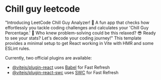 # Chill guy leetcode
"Introducing LeetCode Chill Guy Analyzer! 🚀 A fun app that checks how effortlessly you tackle coding challenges and calculates your 'Chill Guy Percentage.' 🐾 Who knew problem-solving could be this relaxed? 😎 Ready to see your stats? Let's decode your coding journey!"
This template provides a minimal setup to get React working in Vite with HMR and some ESLint rules.

Currently, two official plugins are available:

- [@vitejs/plugin-react](https://github.com/vitejs/vite-plugin-react/blob/main/packages/plugin-react/README.md) uses [Babel](https://babeljs.io/) for Fast Refresh
- [@vitejs/plugin-react-swc](https://github.com/vitejs/vite-plugin-react-swc) uses [SWC](https://swc.rs/) for Fast Refresh
